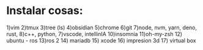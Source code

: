 # Instalar cosas:
1)vim
2)tmux
3)tree (ls)
4)obsidian
5)chrome
6)git 
7)node, nvm, yarn, deno, rust,
8)c++, python, 
7)vscode, intellinIA
10)insomnia
11)oh-my-zsh
12) ubuntu - ros
13)ros 2
14) mariadb 
15) xcode
16) impresion 3d
17) virtual box